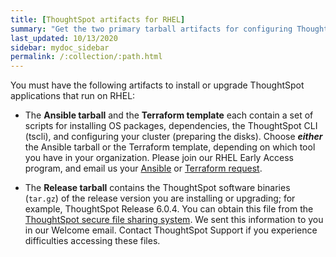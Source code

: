 ```yaml
---
title: [ThoughtSpot artifacts for RHEL]
summary: "Get the two primary tarball artifacts for configuring ThoughtSpot using RHEL."
last_updated: 10/13/2020
sidebar: mydoc_sidebar
permalink: /:collection/:path.html
---
```


You must have the following artifacts to install or upgrade ThoughtSpot applications that run on RHEL:

- The **Ansible tarball** and the **Terraform template** each contain a set of scripts for installing OS packages, dependencies, the ThoughtSpot CLI (tscli), and configuring your cluster (preparing the disks). Choose ***either*** the Ansible tarball or the Terraform template, depending on which tool you have in your organization. Please join our RHEL Early Access program, and email us your <a href="mailto:early_access@thoughtspot.com?subject=RHEL%20Early%20Access%20Program%20Ansible%20File%20Request" target="_blank">Ansible</a> or <a href="mailto:early_access@thoughtspot.com?subject=RHEL%20Early%20Access%20Program%20Terraform%20File%20Request" target="_blank">Terraform request</a>.

- The **Release tarball** contains the ThoughtSpot software binaries (`tar.gz`) of the release version you are installing or upgrading; for example, ThoughtSpot Release 6.0.4. You can obtain this file from the <a href="https://thoughtspot.egnyte.com/" target="_blank">ThoughtSpot secure file sharing system</a>. We sent this information to you in our Welcome email. Contact ThoughtSpot Support if you experience difficulties accessing these files.
